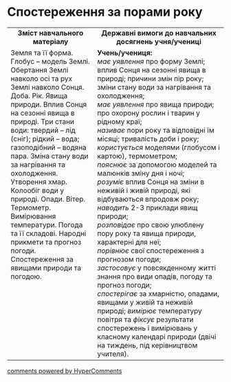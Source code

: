 <div id="hypercomments_widget" class="js-hypercomments-widget invisible"></div>

Спостереження за порами року
=============================================

<table>
  <tr>
    <td width="40%" align="center"><b>Зміст навчального матеріалу<b></td>
    <td width="60%" align="center"><b>Державні вимоги до навчальних досягнень учня/учениці</b></td>
  </tr>
  <tr>
    <td width="40%" style="vertical-align:top !important;">
Земля та її форма. Глобус – модель Землі. Обертання Землі навколо осі та рух Землі навколо Сонця. Доба. Рік. Явища природи. Вплив Сонця на сезонні явища в природі. Три стани води: твердий – лід (cніг); рідкий – вода; газоподібний – водяна пара. Зміна стану води за нагрівання та охолодження. Утворення хмар. Колообіг води у природі. Опади. Вітер. Термометр. Вимірювання температури. Погода та її складові. Народні прикмети та прогноз погоди. Спостереження за явищами природи та погодою. 
    </td>
    <td width="60%" style="vertical-align:top !important;">
    <b>Учень/учениця:</b><br>
<i>має уявлення</i> про форму Землі; вплив Сонця на сезонні явища в природі; причини змін пір року; зміни стану води за нагрівання та охолодження;<br>
<i>має уявлення</i> про явища природи; про охорону рослин і тварин у рідному краї; <br>
<i>називає</i> пори року та відповідні їм місяці; тривалість доби і року;<br>
<i>користується</i> моделями (глобусом і картою), термометром; <br>
<i>пояснює</i> за допомогою моделей та малюнків зміну дня і ночі; <br>
<i>розуміє</i> вплив Сонця на зміни в неживій і живій природі, які відбуваються впродовж року;<br>
<i>наводить</i> 2-3 приклади явищ природи;<br>
<i>розповідає</i> про свою улюблену пору року та явища природи, характерні для неї;<br>
<i>порівнює</i> свої спостереження з прогнозом погоди;<br>
<i>застосовує</i> у повсякденному житті знання про види опадів, погоду та прогноз погоди;<br>
<i>спостерігає</i> за хмарністю, опадами, явищами у живій та неживій природі; <i>вимірює</i> температуру повітря та <i>фіксує</i> результати спостережень і вимірювань у класному календарі природи (двічі на тиждень, під керівництвом учителя).
	</td>
  </tr>
</table>

<div class="js-hypercomments-container">
<a href="http://hypercomments.com" class="hc-link" title="comments widget">comments powered by HyperComments</a>
</div>